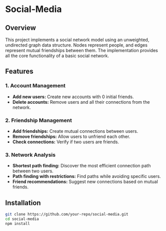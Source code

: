 # Social-Media

## Overview
This project implements a social network model using an unweighted, undirected graph data structure. Nodes represent people, and edges represent mutual friendships between them. The implementation provides all the core functionality of a basic social network.

## Features

### 1. Account Management
- **Add new users:** Create new accounts with 0 initial friends.
- **Delete accounts:** Remove users and all their connections from the network.

### 2. Friendship Management
- **Add friendships:** Create mutual connections between users.
- **Remove friendships:** Allow users to unfriend each other.
- **Check connections:** Verify if two users are friends.

### 3. Network Analysis
- **Shortest path finding:** Discover the most efficient connection path between two users.
- **Path finding with restrictions:** Find paths while avoiding specific users.
- **Friend recommendations:** Suggest new connections based on mutual friends.

## Installation
```bash
git clone https://github.com/your-repo/social-media.git
cd social-media
npm install
